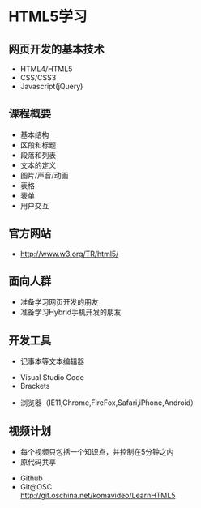 HTML5学习
========

## 网页开发的基本技术

* HTML4/HTML5
* CSS/CSS3
* Javascript(jQuery)

## 课程概要

* 基本结构
* 区段和标题
* 段落和列表
* 文本的定义
* 图片/声音/动画
* 表格
* 表单
* 用户交互

## 官方网站

* http://www.w3.org/TR/html5/

## 面向人群
* 准备学习网页开发的朋友
* 准备学习Hybrid手机开发的朋友

## 开发工具
* 记事本等文本编辑器
 - Visual Studio Code
 - Brackets
* 浏览器（IE11,Chrome,FireFox,Safari,iPhone,Android）

## 视频计划

* 每个视频只包括一个知识点，并控制在5分钟之内
* 原代码共享
 - Github
 - Git@OSC  
   http://git.oschina.net/komavideo/LearnHTML5

